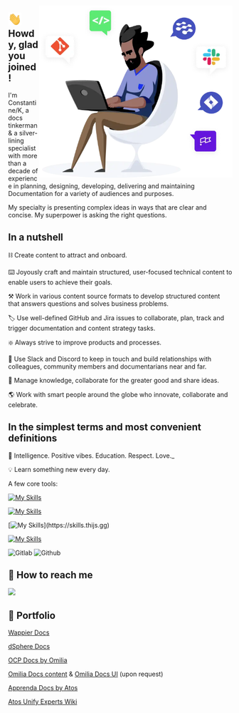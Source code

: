 
<img src="https://github.com/docs-of-all-trades/Bio/blob/main/kk.png" width="434" 
     height="386" align="right">

##  <img src="https://raw.githubusercontent.com/ABSphreak/ABSphreak/master/gifs/Hi.gif" width="30"> Howdy, glad you joined!

I'm Constantine/K, a docs tinkerman & a silver-lining specialist with more than a decade of experience in planning, designing, developing, delivering and maintaining Documentation for a variety of audiences and purposes. 

My specialty is presenting complex ideas in ways that are clear and concise. My superpower is asking the right questions. 

## In a nutshell

⛓️ Create content to attract and onboard.

:keyboard:  Joyously craft and maintain structured, user-focused technical content to enable users to achieve their goals.

:hammer_and_pick:  Work in various content source formats to develop structured content that answers questions and solves business problems.

:label:  Use well-defined GitHub and Jira issues to collaborate, plan, track and trigger documentation and content strategy tasks.

:sparkle:  Always strive to improve products and processes.

:wave:  Use Slack and Discord to keep in touch and build relationships with colleagues, community members and documentarians near and far.

:pushpin:  Manage knowledge, collaborate for the greater good and share ideas.  

:earth_americas:  Work with smart people around the globe who innovate, collaborate and celebrate.

## In the simplest terms and most convenient definitions

:high_brightness: Intelligence. Positive vibes. Education. Respect.  Love._

:bulb:  Learn something new every day. 


A few core tools:

[![My Skills](https://skills.thijs.gg/icons?i=html,css,tailwind)](https://skills.thijs.gg)

[![My Skills](https://skills.thijs.gg/icons?i=angular,react,nextjs,nuxtjs,vue)](https://skills.thijs.gg)

[![My Skills](https://skills.thijs.gg/icons?i=php,java,js,ts,ruby,py,r,)](https://skills.thijs.gg)

[![My Skills](https://skills.thijs.gg/icons?i=git,docker,md,figma)](https://skills.thijs.gg)



![Gitlab](https://img.shields.io/badge/-Gitlab-05122A?style=flat&logo=gitlab) ![Github](https://img.shields.io/badge/-Github-05122A?style=flat&logo=github)


## 📮 How to reach me

<a href="https://twitter.com/docsofalltrades"><img src="https://img.shields.io/badge/-%40_docsofalltrades-1CA2F1?style=flat&logo=twitter&logoColor=white"/></a>

## 💼 Portfolio

[Wappier Docs](https://docs.wappier.com/)

[dSphere Docs](https://docs.dsphere.io/)

[OCP Docs by Omilia](https://learn.ocp.ai/)

[Omilia Docs content](https://github.com/docs-of-all-trades/omilia-docs) & [Omilia Docs UI](https://github.com/docs-of-all-trades/omilia-docs-ui) (upon request)

[Apprenda Docs by Atos](https://docs.apprenda.com/)

[Atos Unify Experts Wiki](https://wiki.unify.com/wiki/Overview)

